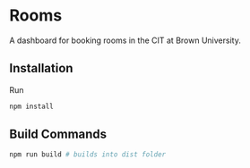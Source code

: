 
# Rooms

A dashboard for booking rooms in the CIT at Brown University. 


## Installation
Run 
```bash
npm install
```


## Build Commands

```bash
npm run build # builds into dist folder
```

